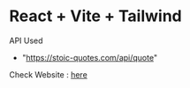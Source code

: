 # React + Vite + Tailwind

API Used

- "https://stoic-quotes.com/api/quote"

Check Website : [here](https://random-quotes-faisal.netlify.app/)
